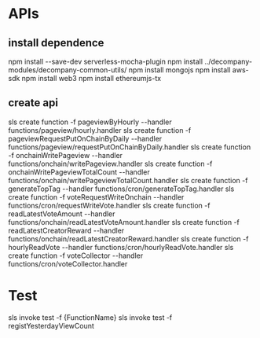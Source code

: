 # APIs

## install dependence

npm install --save-dev serverless-mocha-plugin
npm install ../decompany-modules/decompany-common-utils/
npm install mongojs
npm install aws-sdk
npm install web3
npm install ethereumjs-tx




## create api 

sls create function -f pageviewByHourly --handler functions/pageview/hourly.handler
sls create function -f pageviewRequestPutOnChainByDaily --handler functions/pageview/requestPutOnChainByDaily.handler
sls create function -f onchainWritePageview --handler functions/onchain/writePageview.handler
sls create function -f onchainWritePageviewTotalCount --handler functions/onchain/writePageviewTotalCount.handler
sls create function -f generateTopTag --handler functions/cron/generateTopTag.handler
sls create function -f voteRequestWriteOnchain --handler functions/cron/requestWriteVote.handler
sls create function -f readLatestVoteAmount --handler functions/onchain/readLatestVoteAmount.handler
sls create function -f readLatestCreatorReward --handler functions/onchain/readLatestCreatorReward.handler
sls create function -f hourlyReadVote --handler functions/cron/hourlyReadVote.handler
sls create function -f voteCollector --handler functions/cron/voteCollector.handler

# Test

sls invoke test -f {FunctionName}
sls invoke test -f registYesterdayViewCount
